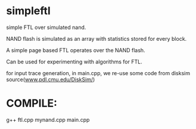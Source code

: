 simpleftl
=========
simple FTL over simulated nand.

NAND flash is simulated as an array with statistics stored for every block.

A simple page based FTL operates over the NAND flash.

Can be used for experimenting with  algorithms for FTL.

for input trace generation, in main.cpp, we re-use some code from disksim source(www.pdl.cmu.edu/DiskSim/)

COMPILE:
=======
g++ ftl.cpp mynand.cpp main.cpp






